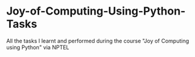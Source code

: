 # Joy-of-Computing-Using-Python-Tasks
All the tasks I learnt and performed during the course "Joy of Computing using Python" via NPTEL
